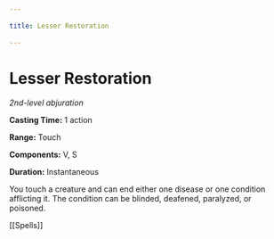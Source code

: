 --- 
title: Lesser Restoration 
---
# Lesser Restoration

*2nd-level abjuration*

**Casting Time:** 1 action

**Range:** Touch

**Components:** V, S

**Duration:** Instantaneous

You touch a creature and can end either one disease or one condition afflicting it. The condition can be blinded, deafened, paralyzed, or poisoned.


[[Spells]]

